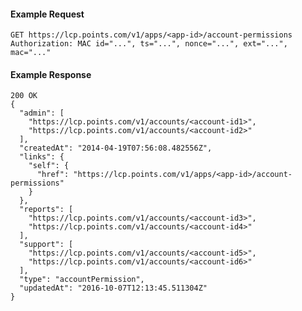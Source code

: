 #### Example Request

    GET https://lcp.points.com/v1/apps/<app-id>/account-permissions
    Authorization: MAC id="...", ts="...", nonce="...", ext="...", mac="..."

#### Example Response

    200 OK
    {
      "admin": [
        "https://lcp.points.com/v1/accounts/<account-id1>",
        "https://lcp.points.com/v1/accounts/<account-id2>"
      ],
      "createdAt": "2014-04-19T07:56:08.482556Z",
      "links": {
        "self": {
          "href": "https://lcp.points.com/v1/apps/<app-id>/account-permissions"
        }
      },
      "reports": [
        "https://lcp.points.com/v1/accounts/<account-id3>",
        "https://lcp.points.com/v1/accounts/<account-id4>"
      ],
      "support": [
        "https://lcp.points.com/v1/accounts/<account-id5>",
        "https://lcp.points.com/v1/accounts/<account-id6>"
      ],
      "type": "accountPermission",
      "updatedAt": "2016-10-07T12:13:45.511304Z"
    }






